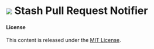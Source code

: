 ![](https://raw.githubusercontent.com/NitaiPerez/stash-notify/master/icons/logo32.png) Stash Pull Request Notifier
====================


#### License
This content is released under the [MIT License](https://raw.githubusercontent.com/NitaiPerez/stash-notify/master/LICENSE).
